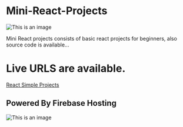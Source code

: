 # Mini-React-Projects
![This is an image](https://i.postimg.cc/qB8Xxp00/react.png)

Mini React projects consists of basic react projects for beginners, also source code is available...
# Live URLS are available.
[React Simple Projects](https://solid-choir-348608.firebaseapp.com/?37737)
## Powered By Firebase Hosting
![This is an image](https://i.postimg.cc/NfvtZ7Wm/firebase.png)
